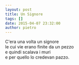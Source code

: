 ```yaml
---
layout: post
title: Un Signore
tags: []
date: 2015-04-07 23:32:00
author: pietro
---
```

C'era una volta un signore<br/>le cui vie erano finite da un pezzo<br/>e quindi scalava i muri<br/>e per quello lo credevan pazzo.
